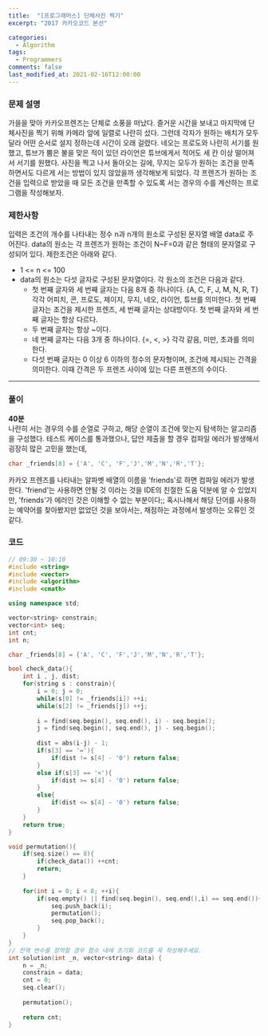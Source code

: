 ```yaml
---
title:  "[프로그래머스] 단체사진 찍기"
excerpt: "2017 카카오코드 본선"

categories:
  - Algorithm
tags:
  - Programmers
comments: false
last_modified_at: 2021-02-16T12:00:00
---
```

### 문제 설명
가을을 맞아 카카오프렌즈는 단체로 소풍을 떠났다. 즐거운 시간을 보내고 마지막에 단체사진을 찍기 위해 카메라 앞에 일렬로 나란히 섰다. 그런데 각자가 원하는 배치가 모두 달라 어떤 순서로 설지 정하는데 시간이 오래 걸렸다. 네오는 프로도와 나란히 서기를 원했고, 튜브가 뿜은 불을 맞은 적이 있던 라이언은 튜브에게서 적어도 세 칸 이상 떨어져서 서기를 원했다. 사진을 찍고 나서 돌아오는 길에, 무지는 모두가 원하는 조건을 만족하면서도 다르게 서는 방법이 있지 않았을까 생각해보게 되었다. 각 프렌즈가 원하는 조건을 입력으로 받았을 때 모든 조건을 만족할 수 있도록 서는 경우의 수를 계산하는 프로그램을 작성해보자.

### 제한사항
입력은 조건의 개수를 나타내는 정수 n과 n개의 원소로 구성된 문자열 배열 data로 주어진다. data의 원소는 각 프렌즈가 원하는 조건이 N~F=0과 같은 형태의 문자열로 구성되어 있다. 제한조건은 아래와 같다.

- 1 <= n <= 100
- data의 원소는 다섯 글자로 구성된 문자열이다. 각 원소의 조건은 다음과 같다.
    - 첫 번째 글자와 세 번째 글자는 다음 8개 중 하나이다. {A, C, F, J, M, N, R, T} 각각 어피치, 콘, 프로도, 제이지, 무지, 네오, 라이언, 튜브를 의미한다. 첫 번째 글자는 조건을 제시한 프렌즈, 세 번째 글자는 상대방이다. 첫 번째 글자와 세 번째 글자는 항상 다르다.
    - 두 번째 글자는 항상 ~이다.
    - 네 번째 글자는 다음 3개 중 하나이다. {=, <, >} 각각 같음, 미만, 초과를 의미한다.
    - 다섯 번째 글자는 0 이상 6 이하의 정수의 문자형이며, 조건에 제시되는 간격을 의미한다. 이때 간격은 두 프렌즈 사이에 있는 다른 프렌즈의 수이다.

---
### 풀이
**40분**  
나란히 서는 경우의 수를 순열로 구하고, 해당 순열이 조건에 맞는지 탐색하는 알고리즘을 구성했다. 테스트 케이스를 통과했으나, 답안 제출을 할 경우 컴파일 에러가 발생해서 굉장히 많은 고민을 했는데,
```c++
char _friends[8] = {'A', 'C', 'F','J','M','N','R','T'};
``` 
카카오 프렌즈를 나타내는 알파벳 배열의 이름을 'friends'로 하면 컴파일 에러가 발생한다. 'friend'는 사용하면 안될 것 이라는 것을 IDE의 친절한 도움 덕분에 알 수 있었지만, 'friends'가 에러인 것은 이해할 수 없는 부분이다;; 혹시나해서 해당 단어를 사용하는 예약어를 찾아봤지만 없었던 것을 보아서는, 채점하는 과정에서 발생하는 오류인 것 같다.

### 코드
```c++
// 09:30 ~ 10:10
#include <string>
#include <vector>
#include <algorithm>
#include <cmath>

using namespace std;

vector<string> constrain;
vector<int> seq;
int cnt;
int n;

char _friends[8] = {'A', 'C', 'F','J','M','N','R','T'};

bool check_data(){
    int i , j, dist;
    for(string s : constrain){
        i = 0; j = 0;
        while(s[0] != _friends[i]) ++i;
        while(s[2] != _friends[j]) ++j;
        
        i = find(seq.begin(), seq.end(), i) - seq.begin();
        j = find(seq.begin(), seq.end(), j) - seq.begin();
        
        dist = abs(i-j) - 1;
        if(s[3] == '='){
            if(dist != s[4] - '0') return false;
        }
        else if(s[3] == '<'){
            if(dist >= s[4] - '0') return false;
        }
        else{
            if(dist <= s[4] - '0') return false;
        }
    }
    return true;
}

void permutation(){
    if(seq.size() == 8){
        if(check_data()) ++cnt;
        return;
    }
    
    for(int i = 0; i < 8; ++i){
        if(seq.empty() || find(seq.begin(), seq.end(),i) == seq.end()){
            seq.push_back(i);
            permutation();
            seq.pop_back();
        }
    }
}
// 전역 변수를 정의할 경우 함수 내에 초기화 코드를 꼭 작성해주세요.
int solution(int _n, vector<string> data) {
    n = _n;
    constrain = data;
    cnt = 0;
    seq.clear();
    
    permutation();
    
    return cnt;
}
```
